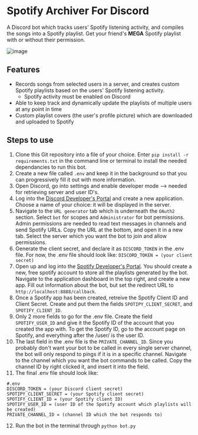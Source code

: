 # Spotify Archiver For Discord
 A Discord bot which tracks users' Spotify listening activity, and compiles the songs into a Spotify playlist. Get your friend's **MEGA** Spotify playlist with or without their permission.

![image](https://github.com/TomatoesAreGood/Spotify-Archiver-For-Discord/assets/139704217/57c1a172-24c3-40ca-b1d2-d92d6efd2a7f)

## Features
- Records songs from selected users in a server, and creates custom Spotify playlists based on the users' Spotify listening activity.
   - Spotify activity must be enabled on Discord
- Able to keep track and dynamically update the playlists of multiple users at any point in time
- Custom playlist covers (the user's profile picture) which are downloaded and uploaded to Spotify

## Steps to use
1. Clone this Git repository into a file of your choice. Enter `pip install -r requirements.txt` in the command line or terminal to install the needed dependancies to run this bot.
2. Create a new file called `.env` and keep it in the background so that you can progressively fill it out with more information. 
3. Open Discord, go into settings and enable developer mode --> needed for retrieving server and user ID's. 
4. Log into the [Discord Developer's Portal](https://discord.com/developers/applications) and create a new application. Choose a name of your choice: it will be displayed in the server.
5. Navigate to the `URL generator` tab which is underneath the `OAuth2` section. Select `bot` for scopes and `Administrator` for bot permissions. Admin permissions are needed to read text messages in channels and send Spotify URLs. Copy the URL at the bottom, and open it in a new tab. Select the server which you want the bot to join and allow permissions. 
6. Generate the client secret, and declare it as `DISCORD_TOKEN` in the .env file. For now, the .env file should look like: `DISCORD_TOKEN = (your client secret)`
7. Open up and log into the [Spotify Developer's Portal](https://developer.spotify.com/).  You should create a new, free spotify account to store all the playlists generated by the bot. Navigate to the application dashboard in the top right, and create a new app. Fill out information about the bot, but set the redirect URL to `http://localhost:8888/callback`.
8. Once a Spotify app has been created, retreive the Spotify Client ID and Client Secret. Create and put them the fields `SPOTIPY_CLIENT_SECRET`, and `SPOTIFY_CLIENT_ID`. 
9. Only 2 more fields to go for the .env file. Create the field `SPOTIFY_USER_ID` and give it the Spotify ID of the account that you created the app with. To get the Spotify ID, go to the account page on Spotify, and everything after the /user/ is the user ID.
10. The last field in the .env file is the `PRIVATE_CHANNEL_ID`. Since you probably don't want your bot to be called in every single server channel, the bot will only respond to pings if it is in a specific channel. Navigate to the channel which you want the bot commands to be called. Copy the channel ID by right clicked it, and insert it into the field.
11. The final .env file should look like:
```
#.env
DISCORD_TOKEN = (your Discord client secret)
SPOTIPY_CLIENT_SECRET = (your Spotify client secret)
SPOTIFY_CLIENT_ID = (your Spotify client ID)
SPOTIFY_USER_ID = (user ID of the Spotify account which playlists will be created)
PRIVATE_CHANNEL_ID = (channel ID which the bot responds to)
```
12. Run the bot in the terminal through `python bot.py`

